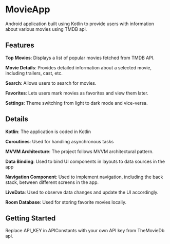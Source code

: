 # MovieApp

Android application built using Kotlin to provide users with information about various movies using TMDB api.

## Features

**Top Movies**: Displays a list of popular movies fetched from TMDB API.

**Movie Details**: Provides detailed information about a selected movie, including trailers, cast, etc.

**Search**: Allows users to search for movies.

**Favorites**: Lets users mark movies as favorites and view them later.

**Settings**: Theme switching from light to dark mode and vice-versa.

## Details

**Kotlin**: The application is coded in Kotlin 

**Coroutines**: Used for handling asynchronous tasks 

**MVVM Architecture**: The project follows MVVM architectural pattern. 

**Data Binding**: Used to bind UI components in layouts to data sources in the app

**Navigation Component**: Used to implement navigation, including the back stack, between different screens in the app.

**LiveData**: Used to observe data changes and update the UI accordingly.

**Room Database**: Used for storing favorite movies locally.

## Getting Started

Replace API_KEY in APIConstants with your own API key from TheMovieDb api.
